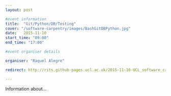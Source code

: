 ```yaml
---
layout: post

#event information
title:  "Git/Python/DB/Testing"
cover: "/software-carpentry/images/BashGitDBPython.jpg"
date:   2015-11-10
start_time: "09:00"
end_time: "17:00"

#event organiser details

organiser: "Raquel Alegre"

redirect: http://rits.github-pages.ucl.ac.uk/2015-11-10-UCL_software_carpentry/

---
```


Information about...



